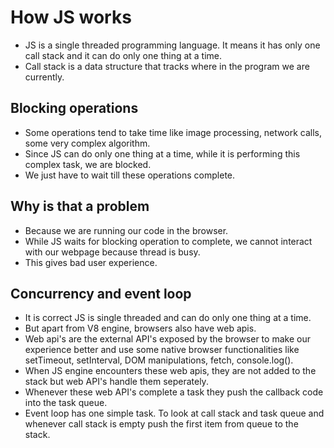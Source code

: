 # How JS works

- JS is a single threaded programming language. It means it has only one call stack and it can do only one thing at a time.
- Call stack is a data structure that tracks where in the program we are currently.

## Blocking operations

- Some operations tend to take time like image processing, network calls, some very complex algorithm.
- Since JS can do only one thing at a time, while it is performing this complex task, we are blocked.
- We just have to wait till these operations complete.

## Why is that a problem

- Because we are running our code in the browser.
- While JS waits for blocking operation to complete, we cannot interact with our webpage because thread is busy.
- This gives bad user experience.

## Concurrency and event loop

- It is correct JS is single threaded and can do only one thing at a time.
- But apart from V8 engine, browsers also have web apis.
- Web api's are the external API's exposed by the browser to make our experience better and use some native browser functionalities like setTimeout, setInterval, DOM manipulations, fetch, console.log().
- When JS engine encounters these web apis, they are not added to the stack but web API's handle them seperately.
- Whenever these web API's complete a task they push the callback code into the task queue.
- Event loop has one simple task. To look at call stack and task queue and whenever call stack is empty push the first item from queue to the stack.


